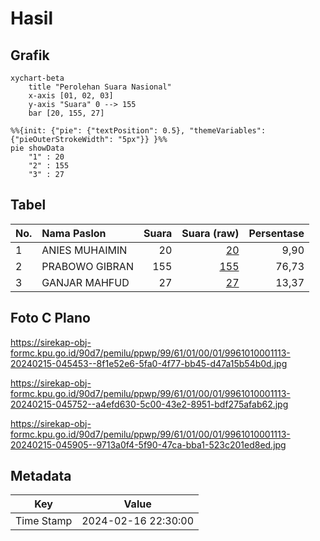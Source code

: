 # Hasil

## Grafik

```mermaid
xychart-beta
    title "Perolehan Suara Nasional"
    x-axis [01, 02, 03]
    y-axis "Suara" 0 --> 155
    bar [20, 155, 27]
```

```mermaid
%%{init: {"pie": {"textPosition": 0.5}, "themeVariables": {"pieOuterStrokeWidth": "5px"}} }%%
pie showData
    "1" : 20
    "2" : 155
    "3" : 27
```

## Tabel

| No. | Nama Paslon    | Suara | Suara (raw) | Persentase |
|:--- |:-------------- | -----:| -----------:| ----------:|
| 1   | ANIES MUHAIMIN | 20    | [20][p-1]   | 9,90       |
| 2   | PRABOWO GIBRAN | 155   | [155][p-2]  | 76,73      |
| 3   | GANJAR MAHFUD  | 27    | [27][p-3]   | 13,37      |


[p-1]: https://github.com/gigit-pemilu/pemilu-2024/blob/main/pilpres/hitung-suara/sub/99-luar-negeri/sub/61-kota-kinabalu-malaysia/sub/01-kota-kinabalu-malaysia/sub/0001-kota-kinabalu-malaysia/sub/113-ksk-102/sub/paslon-1.txt
[p-2]: https://github.com/gigit-pemilu/pemilu-2024/blob/main/pilpres/hitung-suara/sub/99-luar-negeri/sub/61-kota-kinabalu-malaysia/sub/01-kota-kinabalu-malaysia/sub/0001-kota-kinabalu-malaysia/sub/113-ksk-102/sub/paslon-2.txt
[p-3]: https://github.com/gigit-pemilu/pemilu-2024/blob/main/pilpres/hitung-suara/sub/99-luar-negeri/sub/61-kota-kinabalu-malaysia/sub/01-kota-kinabalu-malaysia/sub/0001-kota-kinabalu-malaysia/sub/113-ksk-102/sub/paslon-3.txt

## Foto C Plano

https://sirekap-obj-formc.kpu.go.id/90d7/pemilu/ppwp/99/61/01/00/01/9961010001113-20240215-045453--8f1e52e6-5fa0-4f77-bb45-d47a15b54b0d.jpg

https://sirekap-obj-formc.kpu.go.id/90d7/pemilu/ppwp/99/61/01/00/01/9961010001113-20240215-045752--a4efd630-5c00-43e2-8951-bdf275afab62.jpg

https://sirekap-obj-formc.kpu.go.id/90d7/pemilu/ppwp/99/61/01/00/01/9961010001113-20240215-045905--9713a0f4-5f90-47ca-bba1-523c201ed8ed.jpg


## Metadata

| Key        | Value               |
| ---------- | ------------------- |
| Time Stamp | 2024-02-16 22:30:00 |



